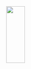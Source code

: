<img src="https://github.com/user-attachments/assets/d9cb90ea-45bc-4efe-b0f3-4b640487b7f4" width="50" height="150">
